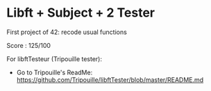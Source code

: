 # Libft + Subject + 2 Tester

First project of 42: recode usual functions 

Score : 125/100

For libftTesteur (Tripouille tester): 
- Go to Tripouille's ReadMe: https://github.com/Tripouille/libftTester/blob/master/README.md

